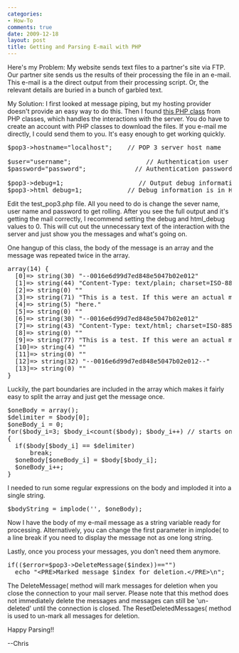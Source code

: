 ```yaml
---
categories:
- How-To
comments: true
date: 2009-12-18
layout: post
title: Getting and Parsing E-mail with PHP
---
```


Here's my Problem:
My website sends text files to a partner's site via FTP. Our partner site sends us the results of their processing the file in an e-mail. This e-mail is a the direct output from their processing script. Or, the relevant details are buried in a bunch of garbled text. 

<!-- more -->

My Solution:
I first looked at message piping, but my hosting provider doesn't provide an easy way to do this.
Then I found <a href='http://www.phpclasses.org/browse/package/2.html' title='PHP Classes: POP3 e-mail client'>this PHP class</a> from PHP classes, which handles the interactions with the server. You do have to create an account with PHP classes to download the files. If you e-mail me directly, I could send them to you.
It's easy enough to get working quickly.
<pre lang="PHP">
$pop3->hostname="localhost";    // POP 3 server host name 

$user="username";                    // Authentication user name 
$password="password";             // Authentication password  

$pop3->debug=1;                    // Output debug information
$pop3->html_debug=1;            // Debug information is in HTML
</pre>
Edit the test_pop3.php file. All you need to do is change the sever name, user name and password to get rolling. After you see the full output and it's getting the mail correctly, I recommend setting the debug and html_debug values to 0. This will cut out the unnecessary text of the interaction with the server and just show you the messages and what's going on.

One hangup of this class, the body of the message is an array and the message was repeated twice in the array.  
<pre lang="PHP">array(14) {
  [0]=> string(30) "--0016e6d99d7ed848e5047b02e012"
  [1]=> string(44) "Content-Type: text/plain; charset=ISO-8859-1"
  [2]=> string(0) ""
  [3]=> string(71) "This is a test. If this were an actual message, important text would be"
  [4]=> string(5) "here."
  [5]=> string(0) ""
  [6]=> string(30) "--0016e6d99d7ed848e5047b02e012"
  [7]=> string(43) "Content-Type: text/html; charset=ISO-8859-1"
  [8]=> string(0) ""
  [9]=> string(77) "This is a test. If this were an actual message, important text would be here."
  [10]=> string(4) ""
  [11]=> string(0) ""
  [12]=> string(32) "--0016e6d99d7ed848e5047b02e012--"
  [13]=> string(0) ""
}</pre>
Luckily, the part boundaries are included in the array which makes it fairly easy to split the array and just get the message once.
<pre lang="PHP">
$oneBody = array();
$delimiter = $body[0];
$oneBody_i = 0;
for($body_i=3; $body_i&lt;count($body); $body_i++) // starts on 3 to skip the top of the body stuff
{
  if($body[$body_i] == $delimiter)
      break;
  $oneBody[$oneBody_i] = $body[$body_i];
  $oneBody_i++;
}</pre>

I needed to run some regular expressions on the body and imploded it into a single string.
<pre lang='php'>$bodyString = implode('', $oneBody);</pre>
Now I have the body of my e-mail message as a string variable ready for processing. Alternatively, you can change the first parameter in implode( to a line break if you need to display the message not as one long string.

Lastly, once you process your messages, you don't need them anymore.
<pre lang='PHP' escaped="true">
if(($error=$pop3->DeleteMessage($index))=="")
  echo "&lt;PRE&gt;Marked message $index for deletion.&lt;/PRE&gt;\n";
</pre>
The DeleteMessage( method will mark messages for deletion when you close the connection to your mail server. Please note that this method does not immediately delete the messages and messages can still be 'un-deleted' until the connection is closed. The ResetDeletedMessages( method is used to un-mark all messages for deletion.

Happy Parsing!!

--Chris
